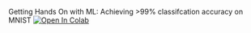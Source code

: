 Getting Hands On with ML: Achieving >99% classifcation accuracy on MNIST
<a target="_blank" href="https://colab.research.google.com/github/henryjchang/dl-notebooks/blob/main/mnist.ipynb">
  <img src="https://colab.research.google.com/assets/colab-badge.svg" alt="Open In Colab"/>
</a>
